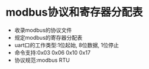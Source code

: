 # modbus协议和寄存器分配表
- 收录modbus的协议文件
- 规定modbus的寄存器分配表
- uart口的工作类型:1位起始, 8位数据, 1位停止     
- 命令支持:0x03 0x06 0x10 0x17   
- 协议规范:modbus RTU   
